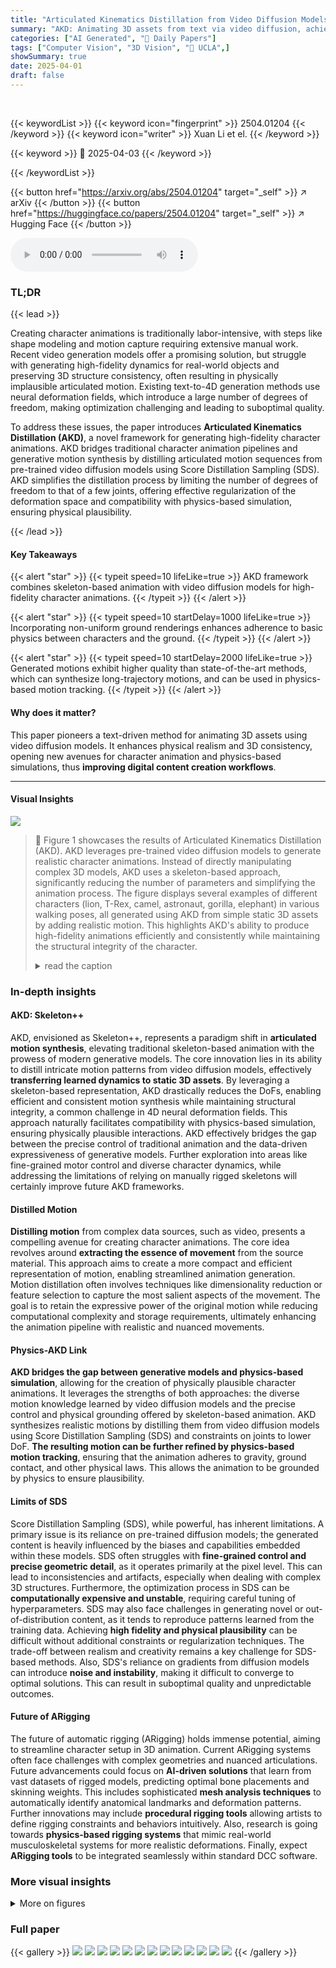```yaml
---
title: "Articulated Kinematics Distillation from Video Diffusion Models"
summary: "AKD: Animating 3D assets from text via video diffusion, achieving high-fidelity motion and physical realism."
categories: ["AI Generated", "🤗 Daily Papers"]
tags: ["Computer Vision", "3D Vision", "🏢 UCLA",]
showSummary: true
date: 2025-04-01
draft: false
---
```


<br>

{{< keywordList >}}
{{< keyword icon="fingerprint" >}} 2504.01204 {{< /keyword >}}
{{< keyword icon="writer" >}} Xuan Li et el. {{< /keyword >}}
 
{{< keyword >}} 🤗 2025-04-03 {{< /keyword >}}
 
{{< /keywordList >}}

{{< button href="https://arxiv.org/abs/2504.01204" target="_self" >}}
↗ arXiv
{{< /button >}}
{{< button href="https://huggingface.co/papers/2504.01204" target="_self" >}}
↗ Hugging Face
{{< /button >}}



<audio controls>
    <source src="https://ai-paper-reviewer.com/2504.01204/podcast.wav" type="audio/wav">
    Your browser does not support the audio element.
</audio>


### TL;DR


{{< lead >}}

Creating character animations is traditionally labor-intensive, with steps like shape modeling and motion capture requiring extensive manual work. Recent video generation models offer a promising solution, but struggle with generating high-fidelity dynamics for real-world objects and preserving 3D structure consistency, often resulting in physically implausible articulated motion. Existing text-to-4D generation methods use neural deformation fields, which introduce a large number of degrees of freedom, making optimization challenging and leading to suboptimal quality. 



To address these issues, the paper introduces **Articulated Kinematics Distillation (AKD)**, a novel framework for generating high-fidelity character animations. AKD bridges traditional character animation pipelines and generative motion synthesis by distilling articulated motion sequences from pre-trained video diffusion models using Score Distillation Sampling (SDS). AKD simplifies the distillation process by limiting the number of degrees of freedom to that of a few joints, offering effective regularization of the deformation space and compatibility with physics-based simulation, ensuring physical plausibility.

{{< /lead >}}


#### Key Takeaways

{{< alert "star" >}}
{{< typeit speed=10 lifeLike=true >}} AKD framework combines skeleton-based animation with video diffusion models for high-fidelity character animations. {{< /typeit >}}
{{< /alert >}}

{{< alert "star" >}}
{{< typeit speed=10 startDelay=1000 lifeLike=true >}} Incorporating non-uniform ground renderings enhances adherence to basic physics between characters and the ground. {{< /typeit >}}
{{< /alert >}}

{{< alert "star" >}}
{{< typeit speed=10 startDelay=2000 lifeLike=true >}} Generated motions exhibit higher quality than state-of-the-art methods, which can synthesize long-trajectory motions, and can be used in physics-based motion tracking. {{< /typeit >}}
{{< /alert >}}

#### Why does it matter?
This paper pioneers a text-driven method for animating 3D assets using video diffusion models. It enhances physical realism and 3D consistency, opening new avenues for character animation and physics-based simulations, thus **improving digital content creation workflows**.

------
#### Visual Insights



![](https://arxiv.org/html/2504.01204/x2.png)

> 🔼 Figure 1 showcases the results of Articulated Kinematics Distillation (AKD). AKD leverages pre-trained video diffusion models to generate realistic character animations.  Instead of directly manipulating complex 3D models, AKD uses a skeleton-based approach, significantly reducing the number of parameters and simplifying the animation process. The figure displays several examples of different characters (lion, T-Rex, camel, astronaut, gorilla, elephant) in various walking poses, all generated using AKD from simple static 3D assets by adding realistic motion. This highlights AKD's ability to produce high-fidelity animations efficiently and consistently while maintaining the structural integrity of the character.
> <details>
> <summary>read the caption</summary>
> Figure 1: By incorporating articulation into static assets, AKD synthesizes realistic motions distilled from large video diffusion models.
> </details>







### In-depth insights


#### AKD: Skeleton++
AKD, envisioned as Skeleton++, represents a paradigm shift in **articulated motion synthesis**, elevating traditional skeleton-based animation with the prowess of modern generative models. The core innovation lies in its ability to distill intricate motion patterns from video diffusion models, effectively **transferring learned dynamics to static 3D assets**. By leveraging a skeleton-based representation, AKD drastically reduces the DoFs, enabling efficient and consistent motion synthesis while maintaining structural integrity, a common challenge in 4D neural deformation fields. This approach naturally facilitates compatibility with physics-based simulation, ensuring physically plausible interactions. AKD effectively bridges the gap between the precise control of traditional animation and the data-driven expressiveness of generative models. Further exploration into areas like fine-grained motor control and diverse character dynamics, while addressing the limitations of relying on manually rigged skeletons will certainly improve future AKD frameworks. 

#### Distilled Motion
**Distilling motion** from complex data sources, such as video, presents a compelling avenue for creating character animations. The core idea revolves around **extracting the essence of movement** from the source material.  This approach aims to create a more compact and efficient representation of motion, enabling streamlined animation generation. Motion distillation often involves techniques like dimensionality reduction or feature selection to capture the most salient aspects of the movement. The goal is to retain the expressive power of the original motion while reducing computational complexity and storage requirements, ultimately enhancing the animation pipeline with realistic and nuanced movements.

#### Physics-AKD Link
**AKD bridges the gap between generative models and physics-based simulation**, allowing for the creation of physically plausible character animations. It leverages the strengths of both approaches: the diverse motion knowledge learned by video diffusion models and the precise control and physical grounding offered by skeleton-based animation. AKD synthesizes realistic motions by distilling them from video diffusion models using Score Distillation Sampling (SDS) and constraints on joints to lower DoF. **The resulting motion can be further refined by physics-based motion tracking**, ensuring that the animation adheres to gravity, ground contact, and other physical laws. This allows the animation to be grounded by physics to ensure plausibility.

#### Limits of SDS
Score Distillation Sampling (SDS), while powerful, has inherent limitations. A primary issue is its reliance on pre-trained diffusion models; the generated content is heavily influenced by the biases and capabilities embedded within these models. SDS often struggles with **fine-grained control and precise geometric detail**, as it operates primarily at the pixel level. This can lead to inconsistencies and artifacts, especially when dealing with complex 3D structures. Furthermore, the optimization process in SDS can be **computationally expensive and unstable**, requiring careful tuning of hyperparameters. SDS may also face challenges in generating novel or out-of-distribution content, as it tends to reproduce patterns learned from the training data. Achieving **high fidelity and physical plausibility** can be difficult without additional constraints or regularization techniques. The trade-off between realism and creativity remains a key challenge for SDS-based methods. Also, SDS's reliance on gradients from diffusion models can introduce **noise and instability**, making it difficult to converge to optimal solutions. This can result in suboptimal quality and unpredictable outcomes.

#### Future of ARigging
The future of automatic rigging (ARigging) holds immense potential, aiming to streamline character setup in 3D animation. Current ARigging systems often face challenges with complex geometries and nuanced articulations. Future advancements could focus on **AI-driven solutions** that learn from vast datasets of rigged models, predicting optimal bone placements and skinning weights. This includes sophisticated **mesh analysis techniques** to automatically identify anatomical landmarks and deformation patterns. Further innovations may include **procedural rigging tools** allowing artists to define rigging constraints and behaviors intuitively. Also, research is going towards **physics-based rigging systems** that mimic real-world musculoskeletal systems for more realistic deformations. Finally, expect **ARigging tools** to be integrated seamlessly within standard DCC software.


### More visual insights

<details>
<summary>More on figures
</summary>


![](https://arxiv.org/html/2504.01204/x3.png)

> 🔼 This figure illustrates the pipeline of Articulated Kinematics Distillation (AKD), a novel framework for generating high-fidelity character animations.  The process begins with a text prompt, which is used by a text-to-3D model to create a 3D asset. An articulated skeleton is then incorporated into the 3D asset, allowing for motion synthesis driven by changes in joint angles.  This approach reduces the complexity of the problem by focusing on joint-level control rather than detailed deformations. The 3D model is rendered into a video, which is then fed into a pre-trained video diffusion transformer.  The transformer evaluates the video using Score Distillation Sampling (SDS), generating gradients that are backpropagated to adjust the joint angles. This iterative process refines the animation until it aligns with the original text prompt, resulting in a high-fidelity, physically plausible animation.
> <details>
> <summary>read the caption</summary>
> Figure 2: Pipeline. We novelly incorporate articulated skeletons into generative motion synthesis. With the low-dimensional parameterization of motions (a sequence of joint angles for articulated bones), the synthesis can focus more on motion modes instead of local-scale deformations. Given a text prompt, we use a text-to-3D method to generate a 3D asset. The asset is deformed by the skeleton and differentiably rendered into videos. The SDS gradient is evaluated by a pre-trained video diffusion transformer and backpropagated to joint angles.
> </details>



![](https://arxiv.org/html/2504.01204/x4.png)

> 🔼 This figure compares the results of the proposed Articulated Kinematics Distillation (AKD) method and the existing Text-to-4D (TC4D) method on generating character animations from text prompts.  It highlights several shortcomings of the TC4D approach, specifically its tendency to produce blurry artifacts and its difficulty in capturing realistic, alternating movements like walking gaits. The examples of an astronaut and T-Rex are used to illustrate how TC4D's generated animations show limited local-scale movements, as opposed to AKD's higher-fidelity results.
> <details>
> <summary>read the caption</summary>
> Figure 3: Qualitative comparisons with TC4D. The blurry artifacts generated by TC4D are highlighted. TC4D often fails to produce alternating leg movements (e.g., in the astronaut example), or shows limited local-scale motion (e.g., in the T-Rex example).
> </details>



![](https://arxiv.org/html/2504.01204/x5.png)

> 🔼 This figure displays a diverse range of character animations generated using the Articulated Kinematics Distillation (AKD) method. Each row showcases a different character (bear, rhino, elephant, triceratops, moose, tortoise, ostrich, rooster) performing a walking motion. The checkerboard background provides context and aids in evaluating the realism and physical plausibility of the generated animations.  The consistent, fluid movements highlight the method’s ability to produce high-fidelity, articulated animations.
> <details>
> <summary>read the caption</summary>
> Figure 4: Examples of our synthesized motions.
> </details>



![](https://arxiv.org/html/2504.01204/x6.png)

> 🔼 This figure demonstrates the process of physics-based motion tracking, where synthetic motions generated by the model are refined to adhere to physical laws. The figure displays examples of initial synthetic motions (left) that may not fully respect physical constraints such as ground contact. After applying physics-based motion tracking, the corrected motions (right) are shown, exhibiting physically plausible interactions with the ground, including more realistic foot placement and less floating.
> <details>
> <summary>read the caption</summary>
> Figure 5: We use physics-based motion tracking to project synthesized motions onto physics-grounded trajectories.
> </details>



![](https://arxiv.org/html/2504.01204/x7.png)

> 🔼 This figure demonstrates the versatility of the Articulated Kinematics Distillation (AKD) method in generating diverse character animations from text prompts.  It showcases two example animations of a gorilla ('a gorilla is walking' and 'a gorilla is running') and a dog ('a dog is walking' and 'a dog is running').  The differences in the generated animations clearly reflect the variations in the text descriptions, illustrating the model's ability to capture nuanced motion details based on textual input.
> <details>
> <summary>read the caption</summary>
> Figure 6: Our method supports synthesizing different motions based on varying text descriptions.
> </details>



![](https://arxiv.org/html/2504.01204/x8.png)

> 🔼 This figure shows the results of ablation studies conducted to evaluate the impact of ground rendering, ground penalty loss, and smoothness loss on the quality of generated animations.  The visualizations demonstrate how each component individually affects the motion's adherence to physical constraints and overall quality.  Artifacts like the model's failure to maintain ground contact or to produce smooth, time-consistent movements are highlighted, illustrating the importance of each component in achieving realistic animations.
> <details>
> <summary>read the caption</summary>
> Figure 7: Ablation studies on ground rendering, ground penalty loss, and the smoothness loss. The artifacts are highlighted.
> </details>



![](https://arxiv.org/html/2504.01204/x9.png)

> 🔼 This ablation study compares the performance of the proposed Articulated Kinematics Distillation (AKD) method using different video diffusion models.  Specifically, it contrasts AKD's results when using VideoCrafter and CogVideoX models.  The figure visually demonstrates the differences in motion quality, highlighting issues such as foot-skating and the generation of blurry artifacts.  The comparison also includes a result from a baseline method (TC4D) using CogVideoX, further illustrating the advantages of AKD.
> <details>
> <summary>read the caption</summary>
> Figure 8: Ablation study on the base video diffusion model.
> </details>



![](https://arxiv.org/html/2504.01204/extracted/6328789/image/skeleton.png)

> 🔼 This ablation study investigates the impact of the text-to-3D module on the overall performance.  Instead of using the Tet-Splatting model, the authors extracted an asset directly from the TC4D method. The resulting appearance is compared to show the impact of choosing different text-to-3D generation methods on the final results.
> <details>
> <summary>read the caption</summary>
> Figure 9: Ablation on the text-to-3D module. We extract an asset from TC4D and achieve a comparable appearance.
> </details>



![](https://arxiv.org/html/2504.01204/x10.png)

> 🔼 Figure 10 showcases a variety of skeleton structures used in the Articulated Kinematics Distillation (AKD) experiments.  These skeletons represent the underlying skeletal rigs that were created for different 3D animal and human-like models. The diversity in the skeletons highlights the adaptability of AKD to various character types and demonstrates the range of assets to which the system can be applied.
> <details>
> <summary>read the caption</summary>
> Figure 10: Gallery of skeleton systems from our experiments.
> </details>



</details>






### Full paper

{{< gallery >}}
<img src="https://ai-paper-reviewer.com/2504.01204/1.png" class="grid-w50 md:grid-w33 xl:grid-w25" />
<img src="https://ai-paper-reviewer.com/2504.01204/2.png" class="grid-w50 md:grid-w33 xl:grid-w25" />
<img src="https://ai-paper-reviewer.com/2504.01204/3.png" class="grid-w50 md:grid-w33 xl:grid-w25" />
<img src="https://ai-paper-reviewer.com/2504.01204/4.png" class="grid-w50 md:grid-w33 xl:grid-w25" />
<img src="https://ai-paper-reviewer.com/2504.01204/5.png" class="grid-w50 md:grid-w33 xl:grid-w25" />
<img src="https://ai-paper-reviewer.com/2504.01204/6.png" class="grid-w50 md:grid-w33 xl:grid-w25" />
<img src="https://ai-paper-reviewer.com/2504.01204/7.png" class="grid-w50 md:grid-w33 xl:grid-w25" />
<img src="https://ai-paper-reviewer.com/2504.01204/8.png" class="grid-w50 md:grid-w33 xl:grid-w25" />
<img src="https://ai-paper-reviewer.com/2504.01204/9.png" class="grid-w50 md:grid-w33 xl:grid-w25" />
<img src="https://ai-paper-reviewer.com/2504.01204/10.png" class="grid-w50 md:grid-w33 xl:grid-w25" />
<img src="https://ai-paper-reviewer.com/2504.01204/11.png" class="grid-w50 md:grid-w33 xl:grid-w25" />
<img src="https://ai-paper-reviewer.com/2504.01204/12.png" class="grid-w50 md:grid-w33 xl:grid-w25" />
<img src="https://ai-paper-reviewer.com/2504.01204/13.png" class="grid-w50 md:grid-w33 xl:grid-w25" />
{{< /gallery >}}